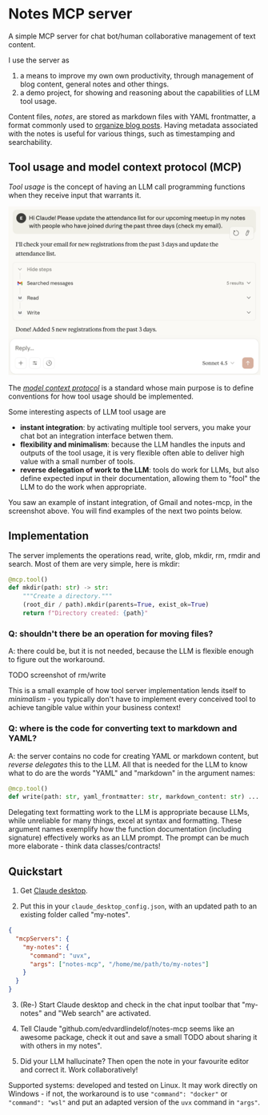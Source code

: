 # Notes MCP server
A simple MCP server for chat bot/human collaborative management of text content.

I use the server as
1. a means to improve my own own productivity, through management of blog content, general notes and other things.
2. a demo project, for showing and reasoning about the capabilities of LLM tool usage.

Content files, *notes*, are stored as markdown files with YAML frontmatter, a format commonly used to [organize blog posts](https://jekyllrb.com/docs/front-matter/).
Having metadata associated with the notes is useful for various things, such as timestamping and searchability.

## Tool usage and model context protocol (MCP)
*Tool usage* is the concept of having an LLM call programming functions when they receive input that warrants it.

![Asking Claude to update notes based on email content.](images/meetup-attendance-update.png)

The [*model context protocol*](https://modelcontextprotocol.io/docs/getting-started/intro) is a standard whose main purpose is to define conventions for how tool usage should be implemented.

Some interesting aspects of LLM tool usage are
- **instant integration**: by activating multiple tool servers, you make your chat bot an integration interface betwen them.
- **flexibility and minimalism**: because the LLM handles the inputs and outputs of the tool usage, it is very flexible often able to deliver high value with a small number of tools.
- **reverse delegation of work to the LLM**: tools do work for LLMs, but also define expected input in their documentation, allowing them to "fool" the LLM to do the work when appropriate.

You saw an example of instant integration, of Gmail and notes-mcp, in the screenshot above.
You will find examples of the next two points below.

## Implementation
The server implements the operations read, write, glob, mkdir, rm, rmdir and search.
Most of them are very simple, here is mkdir:
```Python
@mcp.tool()
def mkdir(path: str) -> str:
    """Create a directory."""
    (root_dir / path).mkdir(parents=True, exist_ok=True)
    return f"Directory created: {path}"
```

### Q: shouldn't there be an operation for moving files?
A: there could be, but it is not needed, because the LLM is flexible enough to figure out the workaround.

TODO screenshot of rm/write

This is a small example of how tool server implementation lends itself to *minimalism* - you typically don't have to implement every conceived tool to achieve tangible value within your business context!

### Q: where is the code for converting text to markdown and YAML?
A: the server contains no code for creating YAML or markdown content, but *reverse delegates* this to the LLM.
All that is needed for the LLM to know what to do are the words "YAML" and "markdown" in the argument names:
```Python
@mcp.tool()
def write(path: str, yaml_frontmatter: str, markdown_content: str) ...
```
Delegating text formatting work to the LLM is appropriate because LLMs, while unreliable for many things, excel at syntax and formatting.
These argument names exemplify how the function documentation (including signature) effectively works as an LLM prompt.
The prompt can be much more elaborate - think data classes/contracts!

## Quickstart

1. Get [Claude desktop](https://claude.ai/download).

2. Put this in your `claude_desktop_config.json`, with an updated path to an existing folder called "my-notes".
```json
{
  "mcpServers": {
    "my-notes": {
      "command": "uvx",
      "args": ["notes-mcp", "/home/me/path/to/my-notes"]
    }
  }
}
```

3. (Re-) Start Claude desktop and check in the chat input toolbar that "my-notes" and "Web search" are activated.

4. Tell Claude "github.com/edvardlindelof/notes-mcp seems like an awesome package, check it out and save a small TODO about sharing it with others in my notes".

5. Did your LLM hallucinate? Then open the note in your favourite editor and correct it. Work collaboratively!

Supported systems: developed and tested on Linux. It may work directly on Windows - if not, the workaround is to use `"command": "docker"` or `"command": "wsl"` and put an adapted version of the `uvx` command in `"args"`.